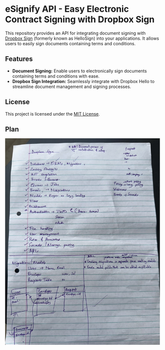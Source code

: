 # eSignify API - Easy Electronic Contract Signing with Dropbox Sign

This repository provides an API for integrating document signing with [Dropbox Sign](https://sign.dropbox.com/) (formerly known as HelloSign) into your applications. It allows users to easily sign documents containing terms and conditions.

## Features

-   **Document Signing:** Enable users to electronically sign documents containing terms and conditions with ease.
-   **Dropbox Sign Integration:** Seamlessly integrate with Dropbox Hello to streamline document management and signing processes.

## License

This project is licensed under the [MIT License](LICENSE).

## Plan

![plan](./plan_paper.jpg)
